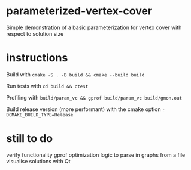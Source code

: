 # parameterized-vertex-cover
Simple demonstration of a basic parameterization for vertex cover with respect to solution size

# instructions

Build with `cmake -S . -B build && cmake --build build`

Run tests with `cd build && ctest`

Profiling with `build/param_vc && gprof build/param_vc build/gmon.out`

Build release version (more performant) with the cmake option `-DCMAKE_BUILD_TYPE=Release`

# still to do

verify functionality
gprof optimization
logic to parse in graphs from a file
visualise solutions with Qt
